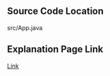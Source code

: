 ## Source Code Location

src/App.java

## Explanation Page Link

[Link](https://lunareclipse000.wordpress.com/2023/12/31/2751/)